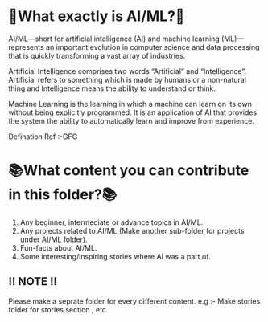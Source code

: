 # 🤖What exactly is AI/ML?🤖
AI/ML—short for artificial intelligence (AI) and machine learning (ML)—represents an important evolution in 
computer science and data processing that is quickly transforming a vast array of industries.

Artificial Intelligence comprises two words “Artificial” and “Intelligence”. Artificial refers to something which is made by humans or a non-natural thing and Intelligence means the ability to understand or think.

Machine Learning is the learning in which a machine can learn on its own without being explicitly programmed. It is an application of AI that provides the system the ability to automatically learn and improve from experience. 

Defination Ref :-GFG


# 📚What content you can contribute in this folder?📚
1. Any beginner, intermediate or advance topics in AI/ML. 
2. Any projects related to AI/ML (Make another sub-folder for projects under AI/ML folder).
3. Fun-facts about AI/ML.
4. Some interesting/inspiring stories where AI was a part of.

## ‼️ NOTE ‼️
Please make a seprate folder for every different content.
e.g :- Make stories folder for stories section , etc.
